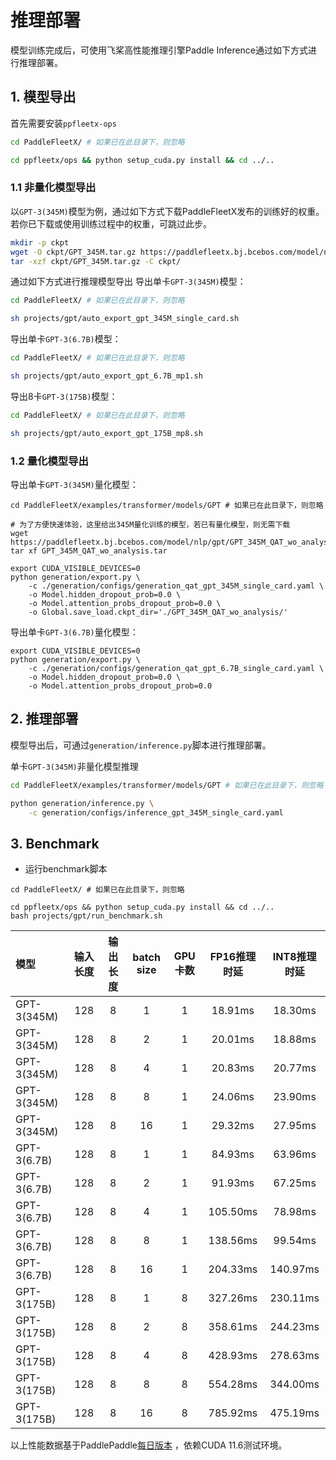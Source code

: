 
# 推理部署

模型训练完成后，可使用飞桨高性能推理引擎Paddle Inference通过如下方式进行推理部署。

## 1. 模型导出

首先需要安装`ppfleetx-ops`

```bash
cd PaddleFleetX/ # 如果已在此目录下，则忽略

cd ppfleetx/ops && python setup_cuda.py install && cd ../..
```

### 1.1 非量化模型导出

以`GPT-3(345M)`模型为例，通过如下方式下载PaddleFleetX发布的训练好的权重。若你已下载或使用训练过程中的权重，可跳过此步。

```bash
mkdir -p ckpt
wget -O ckpt/GPT_345M.tar.gz https://paddlefleetx.bj.bcebos.com/model/nlp/gpt/GPT_345M.tar.gz
tar -xzf ckpt/GPT_345M.tar.gz -C ckpt/
```

通过如下方式进行推理模型导出
导出单卡`GPT-3(345M)`模型：
```bash
cd PaddleFleetX/ # 如果已在此目录下，则忽略

sh projects/gpt/auto_export_gpt_345M_single_card.sh
```

导出单卡`GPT-3(6.7B)`模型：
```bash
cd PaddleFleetX/ # 如果已在此目录下，则忽略

sh projects/gpt/auto_export_gpt_6.7B_mp1.sh
```

导出8卡`GPT-3(175B)`模型：
```bash
cd PaddleFleetX/ # 如果已在此目录下，则忽略

sh projects/gpt/auto_export_gpt_175B_mp8.sh
```

### 1.2 量化模型导出

导出单卡`GPT-3(345M)`量化模型：

```shell
cd PaddleFleetX/examples/transformer/models/GPT # 如果已在此目录下，则忽略

# 为了方便快速体验，这里给出345M量化训练的模型，若已有量化模型，则无需下载
wget https://paddlefleetx.bj.bcebos.com/model/nlp/gpt/GPT_345M_QAT_wo_analysis.tar
tar xf GPT_345M_QAT_wo_analysis.tar

export CUDA_VISIBLE_DEVICES=0
python generation/export.py \
    -c ./generation/configs/generation_qat_gpt_345M_single_card.yaml \
    -o Model.hidden_dropout_prob=0.0 \
    -o Model.attention_probs_dropout_prob=0.0 \
    -o Global.save_load.ckpt_dir='./GPT_345M_QAT_wo_analysis/'
```

导出单卡`GPT-3(6.7B)`量化模型：

```shell
export CUDA_VISIBLE_DEVICES=0
python generation/export.py \
    -c ./generation/configs/generation_qat_gpt_6.7B_single_card.yaml \
    -o Model.hidden_dropout_prob=0.0 \
    -o Model.attention_probs_dropout_prob=0.0
```

## 2. 推理部署

模型导出后，可通过`generation/inference.py`脚本进行推理部署。

单卡`GPT-3(345M)`非量化模型推理
```bash
cd PaddleFleetX/examples/transformer/models/GPT # 如果已在此目录下，则忽略

python generation/inference.py \
    -c generation/configs/inference_gpt_345M_single_card.yaml
```


## 3. Benchmark
- 运行benchmark脚本
```
cd PaddleFleetX/ # 如果已在此目录下，则忽略

cd ppfleetx/ops && python setup_cuda.py install && cd ../..
bash projects/gpt/run_benchmark.sh
```

| 模型          | 输入长度 | 输出长度 | batch size | GPU卡数 | FP16推理时延 | INT8推理时延 |
| :------------ | :------: | :------: | :--------: | :-----: | :----------: | :----------: |
| GPT-3(345M)   |    128   |    8     |     1      |    1    |   18.91ms    |   18.30ms    |
| GPT-3(345M)   |    128   |    8     |     2      |    1    |   20.01ms    |   18.88ms    |
| GPT-3(345M)   |    128   |    8     |     4      |    1    |   20.83ms    |   20.77ms    |
| GPT-3(345M)   |    128   |    8     |     8      |    1    |   24.06ms    |   23.90ms    |
| GPT-3(345M)   |    128   |    8     |    16      |    1    |   29.32ms    |   27.95ms    |
| GPT-3(6.7B)   |    128   |    8     |     1      |    1    |   84.93ms    |   63.96ms    |
| GPT-3(6.7B)   |    128   |    8     |     2      |    1    |   91.93ms    |   67.25ms    |
| GPT-3(6.7B)   |    128   |    8     |     4      |    1    |   105.50ms   |   78.98ms    |
| GPT-3(6.7B)   |    128   |    8     |     8      |    1    |   138.56ms   |   99.54ms    |
| GPT-3(6.7B)   |    128   |    8     |    16      |    1    |   204.33ms   |   140.97ms   |
| GPT-3(175B)   |    128   |    8     |     1      |    8    |   327.26ms   |   230.11ms   |
| GPT-3(175B)   |    128   |    8     |     2      |    8    |   358.61ms   |   244.23ms   |
| GPT-3(175B)   |    128   |    8     |     4      |    8    |   428.93ms   |   278.63ms   |
| GPT-3(175B)   |    128   |    8     |     8      |    8    |   554.28ms   |   344.00ms   |
| GPT-3(175B)   |    128   |    8     |    16      |    8    |   785.92ms   |   475.19ms   |

以上性能数据基于PaddlePaddle[每日版本](https://www.paddlepaddle.org.cn/documentation/docs/zh/install/Tables.html#whl-develop) ，依赖CUDA 11.6测试环境。
